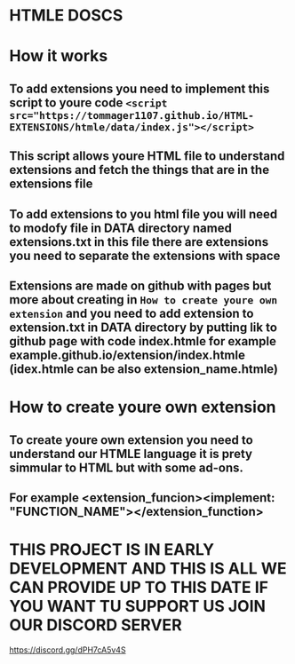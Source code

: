# HTMLE DOSCS
# How it works
## To add extensions you need to implement this script to youre code ```<script src="https://tommager1107.github.io/HTML-EXTENSIONS/htmle/data/index.js"></script>```
## This script allows youre HTML file to understand extensions and fetch the things that are in the extensions file
## To add extensions to you html file you will need to modofy file in DATA directory named extensions.txt in this file there are extensions you need to separate the extensions with space
## Extensions are made on github with pages but more about creating in ```How to create youre own extension```  and you need to add extension to extension.txt in DATA directory by putting lik to github page with code index.htmle for example example.github.io/extension/index.htmle (idex.htmle can be also extension_name.htmle)

# How to create youre own extension 
## To create youre own extension you need to understand our HTMLE language it is prety simmular to HTML but with some ad-ons.
## For example <extension_funcion><implement: "FUNCTION_NAME"></extension_function>

# THIS PROJECT IS IN EARLY DEVELOPMENT AND THIS IS ALL WE CAN PROVIDE UP TO THIS DATE IF YOU WANT TU SUPPORT US JOIN OUR DISCORD SERVER
https://discord.gg/dPH7cA5v4S
